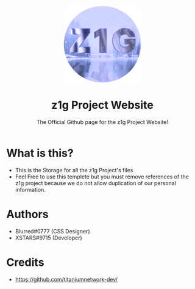 <p align="center"><img src="https://raw.githubusercontent.com/z1g-project/Home/main/public/assets/img/logo.png" height="200">
</p>

<h1 align="center">z1g Project Website</h1>

<p align="center">The Official Github page for the z1g Project Website!<br><br></p>

# What is this?
 - This is the Storage for all the z1g Project's files
 - Feel Free to use this templete but you must remove references of the z1g project because we do not allow duplication of our personal information.

# Authors
- Blurred#0777 (CSS Designer)
- XSTARS#9715 (Developer)

# Credits
- https://github.com/titaniumnetwork-dev/
